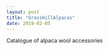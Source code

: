 ```yaml
---
layout: post
title: "GrassHillAlpacas"
date: 2019-02-05
---
```

Catalogue of alpaca wool accessories
